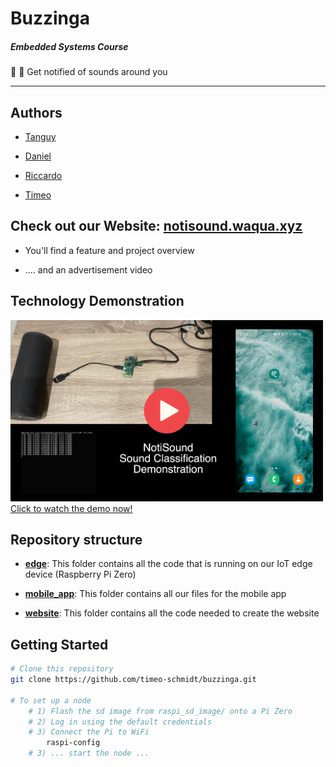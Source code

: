 # Buzzinga

##### Embedded Systems Course

🔔 🙉 Get notified of sounds around you

---

## Authors

- [Tanguy](http://github.com/tlp19/)

- [Daniel](http://github.com/danieljohnromano/)

- [Riccardo](http://github.com/rccrd27/)

- [Timeo](http://github.com/timeo-schmidt/)

##

## Check out our Website: [notisound.waqua.xyz](notisound.waqua.xyz)

- You'll find a feature and project overview

- .... and an advertisement video

##

## Technology Demonstration

<a href="https://youtu.be/70v0xNBIKIo">
    <img src="website/assets/img/video_readme_thumbnail.png">
    <br>
    Click to watch the demo now!
</a>

## Repository structure

- **[edge](edge/)**: This folder contains all the code that is running on our IoT edge device (Raspberry Pi Zero)

- **[mobile_app](mobile_app/)**: This folder contains all our files for the mobile app

- **[website](website/)**: This folder contains all the code needed to create the website

##

## Getting Started

```bash
# Clone this repository
git clone https://github.com/timeo-schmidt/buzzinga.git

# To set up a node
    # 1) Flash the sd image from raspi_sd_image/ onto a Pi Zero
    # 2) Log in using the default credentials
    # 3) Connect the Pi to WiFi
        raspi-config
    # 3) ... start the node ...
```
